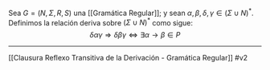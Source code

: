 Sea  $G=(N,Σ,R,S)$ una [[Gramática Regular]]; y sean $\alpha, \beta, \delta, \gamma \in (Σ \cup N)^*$. 
Definimos la relación deriva sobre $(Σ\cup N)^*$ como sigue: $$\delta\alpha\gamma \Rightarrow \delta\beta\gamma \Leftrightarrow \exists \alpha \rightarrow \beta \in P$$
***
[[Clausura Reflexo Transitiva de la Derivación - Gramática Regular]]
#v2 